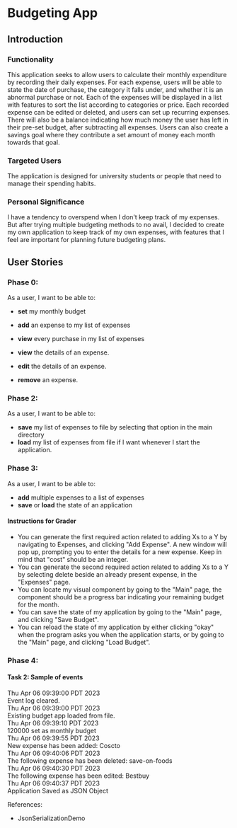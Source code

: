 # Budgeting App

## Introduction
### Functionality
This application seeks to allow users to calculate their monthly expenditure by 
recording their daily expenses.  For each expense, users will be able to state 
the date of purchase, the category it falls under, and whether it is an abnormal
purchase or not. Each of the expenses will be displayed in a list with features 
to sort the list according to categories or price. Each recorded expense can be 
edited or deleted, and users can set up recurring expenses. There will also be a 
balance indicating how much money the user has left in their 
pre-set budget, after subtracting all expenses. Users can also create a savings goal
where they contribute a set amount of money each month towards that goal.

### Targeted Users
The application is designed for university students or people that need to manage their
spending habits.

### Personal Significance
I have a tendency to overspend when I don't keep track of my expenses. But after trying multiple 
budgeting methods to no avail, I decided to create my own application to keep track of my own expenses, with
features that I feel are important for planning future budgeting plans.

## User Stories

### Phase 0: ###

As a user, I want to be able to:
- **set** my monthly budget
- **add** an expense to my list of expenses

- **view** every purchase in my list of expenses

- **view** the details of an expense.

- **edit** the details of an expense.

- **remove** an expense.

### Phase 2: ###

As a user, I want to be able to:
- **save** my list of expenses to file by selecting that option in the main directory
- **load** my list of expenses from file if I want whenever I start the application.

### Phase 3: ###

As a user, I want to be able to:
- **add** multiple expenses to a list of expenses
- **save** or **load** the state of an application

#### Instructions for Grader ####
- You can generate the first required action related to adding Xs to a Y by navigating to Expenses,
and clicking "Add Expense". A new window will pop up, prompting you to enter the details for a new expense.
Keep in mind that "cost" should be an integer.
- You can generate the second required action related to adding Xs to a Y by selecting delete beside an already present
expense, in the "Expenses" page.
- You can locate my visual component by going to the "Main" page, the component should be a progress bar indicating
your remaining budget for the month.
- You can save the state of my application by going to the "Main" page, and clicking "Save Budget".
- You can reload the state of my application by either clicking "okay" when the program asks you when the application
starts, or by going to the "Main" page, and clicking "Load Budget".

### Phase 4: ###

#### Task 2: Sample of events ####
Thu Apr 06 09:39:00 PDT 2023\
Event log cleared.\
Thu Apr 06 09:39:00 PDT 2023\
Existing budget app loaded from file.\
Thu Apr 06 09:39:10 PDT 2023\
120000 set as monthly budget\
Thu Apr 06 09:39:55 PDT 2023\
New expense has been added: Coscto\
Thu Apr 06 09:40:06 PDT 2023\
The following expense has been deleted: save-on-foods\
Thu Apr 06 09:40:30 PDT 2023\
The following expense has been edited: Bestbuy\
Thu Apr 06 09:40:37 PDT 2023\
Application Saved as JSON Object



References:
- JsonSerializationDemo